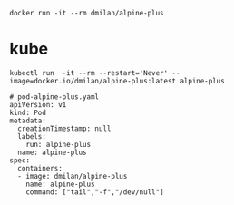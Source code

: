 `docker run -it --rm dmilan/alpine-plus`
# kube
`kubectl run  -it --rm --restart='Never' --image=docker.io/dmilan/alpine-plus:latest alpine-plus`

```
# pod-alpine-plus.yaml
apiVersion: v1
kind: Pod
metadata:
  creationTimestamp: null
  labels:
    run: alpine-plus
  name: alpine-plus
spec:
  containers:
  - image: dmilan/alpine-plus
    name: alpine-plus
    command: ["tail","-f","/dev/null"]
```

